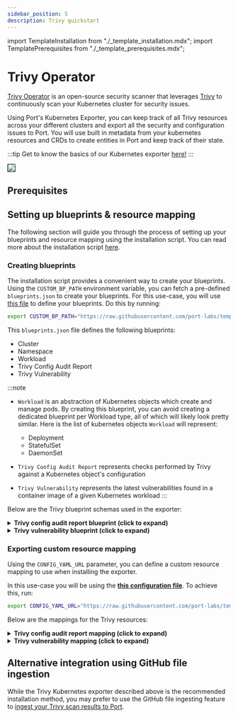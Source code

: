 ```yaml
---
sidebar_position: 5
description: Trivy quickstart
---
```


import TemplateInstallation from "./_template_installation.mdx";
import TemplatePrerequisites from "./_template_prerequisites.mdx";

# Trivy Operator

[Trivy Operator](https://github.com/aquasecurity/trivy-operator) is an open-source security scanner that leverages [Trivy](https://github.com/aquasecurity/trivy) to continuously scan your Kubernetes cluster for security issues.

Using Port's Kubernetes Exporter, you can keep track of all Trivy resources across your different clusters and export
all the security and configuration issues to Port. You will use built in metadata from your kubernetes resources and CRDs to create entities in
Port and keep track of their state.

:::tip
Get to know the basics of our Kubernetes exporter [here!](/build-your-software-catalog/sync-data-to-catalog/kubernetes/kubernetes.md)
:::

<img src="/img/build-your-software-catalog/sync-data-to-catalog/kubernetes/k8sTrivyOperatorView.png" border="1px"/>

## Prerequisites

<TemplatePrerequisites />

## Setting up blueprints & resource mapping

The following section will guide you through the process of setting up your blueprints and resource mapping using the
installation script. You can read more about the installation script [here](#how-does-the-installation-script-work).

### Creating blueprints

The installation script provides a convenient way to create your blueprints. Using the `CUSTOM_BP_PATH` environment
variable, you can fetch a pre-defined `blueprints.json` to create your blueprints. For this use-case, you will
use [this file](https://github.com/port-labs/template-assets/blob/main/kubernetes/blueprints/trivy-blueprints.json) to
define your blueprints. Do this by running:

```bash showLineNumbers
export CUSTOM_BP_PATH="https://raw.githubusercontent.com/port-labs/template-assets/main/kubernetes/blueprints/trivy-blueprints.json"
```

This `blueprints.json` file defines the following blueprints:

- Cluster
- Namespace
- Workload
- Trivy Config Audit Report
- Trivy Vulnerability

:::note

- `Workload` is an abstraction of Kubernetes objects which create and manage pods.
  By creating this blueprint, you can avoid creating a dedicated blueprint per Workload type, all of which will likely
  look pretty similar.
  Here is the list of kubernetes objects `Workload` will represent:

    - Deployment
    - StatefulSet
    - DaemonSet

- `Trivy Config Audit Report` represents checks performed by Trivy against a Kubernetes object's configuration

- `Trivy Vulnerability` represents the latest vulnerabilities found in a container image of a given Kubernetes workload
:::

Below are the Trivy blueprint schemas used in the exporter:

<details>
<summary> <b>Trivy config audit report blueprint (click to expand)</b> </summary>

```json showLineNumbers
{
   "identifier": "trivyConfigAuditReport",
   "title": "Trivy Config Audit Report",
   "icon": "Trivy",
   "schema": {
      "properties": {
      "category": {
         "title": "Category",
         "type": "string"
      },
      "messages": {
         "title": "Messages",
         "type": "array"
      },
      "description": {
         "title": "Description",
         "type": "string"
      },
      "severity": {
         "title": "Severity",
         "type": "string",
         "enum": [
            "LOW",
            "MEDIUM",
            "HIGH",
            "CRITICAL",
            "UNKNOWN"
         ],
         "enumColors": {
            "LOW": "green",
            "MEDIUM": "yellow",
            "HIGH": "red",
            "CRITICAL": "red",
            "UNKNOWN": "lightGray"
         }
      },
      "remediation": {
         "title": "Remediation",
         "type": "string"
      },
      "success": {
         "title": "Success",
         "type": "boolean"
      },
      "scanner": {
         "title": "Scanner",
         "type": "string"
      },
      "scannerVersion": {
         "title": "Scanner Version",
         "type": "string"
      },
      "createdAt": {
         "title": "Created At",
         "type": "string",
         "format": "date-time"
      },
      "updatedAt": {
         "title": "Updated At",
         "type": "string",
         "format": "date-time"
      }
      },
      "required": []
   },
   "mirrorProperties": {},
   "calculationProperties": {},
   "aggregationProperties": {},
   "relations": {
      "kubernetes_resource": {
         "title": "Kubernetes Resource",
         "target": "workload",
         "required": false,
         "many": false
      }
   }
}
```
</details>

<details>
<summary> <b>Trivy vulnerability blueprint (click to expand)</b> </summary>

```json showLineNumbers
{
   "identifier": "trivyVulnerabilityReport",
   "title": "Trivy Vulnerability",
   "icon": "Trivy",
   "schema": {
      "properties": {
      "resource": {
         "title": "Resource",
         "type": "string"
      },
      "score": {
         "title": "Score",
         "type": "number"
      },
      "fixedVersion": {
         "title": "Fixed Version",
         "type": "string"
      },
      "installedVersion": {
         "title": "Installed Version",
         "type": "string"
      },
      "lastModifiedDate": {
         "title": "Last Modified Date",
         "type": "string",
         "format": "date-time"
      },
      "links": {
         "icon": "DefaultProperty",
         "title": "Links",
         "type": "array",
         "items": {
            "type": "string",
            "format": "url"
         }
      },
      "primaryLink": {
         "title": "Primary Link",
         "type": "string",
         "format": "url"
      },
      "publishedDate": {
         "title": "Published Date",
         "type": "string",
         "format": "date-time"
      },
      "severity": {
         "title": "Severity",
         "type": "string",
         "enum": [
            "LOW",
            "MEDIUM",
            "HIGH",
            "CRITICAL",
            "UNKNOWN"
         ],
         "enumColors": {
            "LOW": "green",
            "MEDIUM": "yellow",
            "HIGH": "red",
            "CRITICAL": "red",
            "UNKNOWN": "lightGray"
         }
      },
      "target": {
         "title": "Target",
         "type": "string"
      },
      "scanner": {
         "title": "Scanner Name",
         "type": "string"
      },
      "scannerVersion": {
         "title": "Scanner Version",
         "type": "string"
      },
      "createdAt": {
         "title": "Created At",
         "type": "string",
         "format": "date-time"
      }
      },
      "required": []
   },
   "mirrorProperties": {},
   "calculationProperties": {},
   "aggregationProperties": {},
   "relations": {
      "kubernetes_resource": {
         "title": "Kubernetes Resource",
         "target": "workload",
         "required": false,
         "many": false
      }
   }
}
```
</details>

### Exporting custom resource mapping

Using the `CONFIG_YAML_URL` parameter, you can define a custom resource mapping to use when installing the exporter.

In this use-case you will be using the **[this configuration file](https://github.com/port-labs/template-assets/blob/main/kubernetes/templates/trivy-kubernetes_v1_config.yaml)**. To achieve this, run:

```bash showLineNumbers
export CONFIG_YAML_URL="https://raw.githubusercontent.com/port-labs/template-assets/main/kubernetes/templates/trivy-kubernetes_v1_config.yaml"
```
Below are the mappings for the Trivy resources:
<details>
<summary> <b>Trivy config audit report mapping (click to expand)</b> </summary>

```yaml showLineNumbers
  - kind: aquasecurity.github.io/v1alpha1/configauditreports
    selector:
      query: 'true'
    port:
      itemsToParse: .report.checks
      entity:
        mappings:
          - identifier: .metadata.name + "-" + .item.checkID + "-" + .metadata.namespace + "-" + env.CLUSTER_NAME
            title: .item.title
            icon: '"Trivy"'
            blueprint: '"trivyConfigAuditReport"'
            properties:
              category: .item.category
              messages: .item.messages
              description: .item.description
              severity: .item.severity
              remediation: .item.remediation
              success: .item.success
              scanner: .report.scanner.name
              scannerVersion: .report.scanner.version
              createdAt: .metadata.creationTimestamp
              updatedAt: .report.updateTimestamp
            relations:
              kubernetes_resource: (
                if (.metadata.ownerReferences | length > 0) then 
                     (.metadata.ownerReferences[] | select(.controller == true) |
                     .name + "-" + .kind + "-" + .metadata.namespace + "-" + env.CLUSTER_NAME
                     )
                  else
                     empty
                  end
                )
```
</details>

<details>
<summary> <b>Trivy vulnerability mapping (click to expand)</b> </summary>

```yaml showLineNumbers
  - kind: aquasecurity.github.io/v1alpha1/vulnerabilityreports
    selector:
      query: 'true'
    port:
      itemsToParse: .report.vulnerabilities
      entity:
        mappings:
          - identifier: .metadata.name + "-" + .item.vulnerabilityID + "-" + .metadata.namespace + "-" + env.CLUSTER_NAME
            title: .item.title
            icon: '"Trivy"'
            blueprint: '"trivyVulnerabilityReport"'
            properties:
              resource: .item.resource
              score: .item.score
              fixedVersion: .item.fixedVersion
              installedVersion: .item.installedVersion
              lastModifiedDate: .item.lastModifiedDate
              links: .item.links
              primaryLink: .item.primaryLink
              publishedDate: .item.publishedDate
              severity: .item.severity
              target: .item.target
              scanner: .report.scanner.name
              scannerVersion: .report.scanner.version
              createdAt: .metadata.creationTimestamp
            relations:
              kubernetes_resource: (
               if (.metadata.ownerReferences | length > 0) then 
                     (.metadata.ownerReferences[] | select(.controller == true) |
                     .name + "-" + .kind + "-" + .metadata.namespace + "-" + env.CLUSTER_NAME
                     )
                  else
                     empty
                  end
               )
```
</details>

## Alternative integration using GitHub file ingestion
While the Trivy Kubernetes exporter described above is the recommended installation method, you may prefer to use the GitHub file ingesting feature to [ingest your Trivy scan results to Port](/guides/all/ingest-trivy-vulnerabilities-into-your-catalog). 